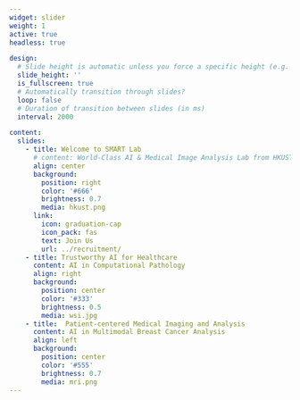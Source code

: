 ```yaml
---
widget: slider
weight: 1
active: true
headless: true

design:
  # Slide height is automatic unless you force a specific height (e.g. '400px')
  slide_height: ''
  is_fullscreen: true
  # Automatically transition through slides?
  loop: false
  # Duration of transition between slides (in ms)
  interval: 2000

content:
  slides:
    - title: Welcome to SMART Lab
      # content: World-Class AI & Medical Image Analysis Lab from HKUST
      align: center
      background:
        position: right
        color: '#666'
        brightness: 0.7
        media: hkust.png
      link:
        icon: graduation-cap
        icon_pack: fas
        text: Join Us
        url: ../recruitment/
    - title: Trustworthy AI for Healthcare
      content: AI in Computational Pathology
      align: right
      background:
        position: center
        color: '#333'
        brightness: 0.5
        media: wsi.jpg
    - title:  Patient-centered Medical Imaging and Analysis
      content: AI in Multimodal Breast Cancer Analysis
      align: left
      background:
        position: center
        color: '#555'
        brightness: 0.7
        media: mri.png
---
```

